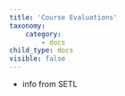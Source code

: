 ```yaml
---
title: 'Course Evaluations'
taxonomy:
    category:
        - docs
child_type: docs
visible: false
---
```


- info from SETL

